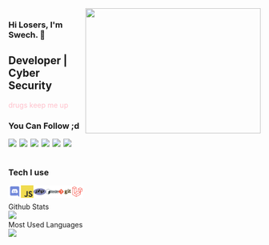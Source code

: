 <img src="https://cdn.discordapp.com/attachments/831955219188416542/835569716668006480/86bbc1c64096256a5988632acce93cfe.gif" align="right" width="350" height="250">

### Hi Losers, I'm Swech. :knife:

##  Developer | Cyber Security 
<font color="pink"> drugs keep me up
</font>
### You Can Follow ;d

[<img  width="22" src="https://unpkg.com/simple-icons@v4/icons/discord.svg" align="left" />][discord]
[<img  width="22" src="https://unpkg.com/simple-icons@v4/icons/instagram.svg" align="left" />][instagram]
[<img  width="22" src="https://unpkg.com/simple-icons@v4/icons/twitter.svg" align="left" />][twitter]
[<img  width="22" src="https://unpkg.com/simple-icons@v4/icons/twitch.svg" align="left" />][twitch]
[<img  width="22" src="https://unpkg.com/simple-icons@v4/icons/steam.svg" align="left" />][steam]
[<img  width="22" src="https://unpkg.com/simple-icons@v4/icons/spotify.svg" align="left" />][spotify]
<br />
<br />

### Tech I use

<img align="left"  src="https://raw.githubusercontent.com/github/explore/80688e429a7d4ef2fca1e82350fe8e3517d3494d/topics/discord/discord.png" width="25" height="25" />
<img align="left" src="https://raw.githubusercontent.com/github/explore/80688e429a7d4ef2fca1e82350fe8e3517d3494d/topics/javascript/javascript.png" width="25" height="25" />
<img align="left" src="https://raw.githubusercontent.com/github/explore/80688e429a7d4ef2fca1e82350fe8e3517d3494d/topics/php/php.png" width="25" height="25" />
<img align="left" src="https://raw.githubusercontent.com/github/explore/80688e429a7d4ef2fca1e82350fe8e3517d3494d/topics/bash/bash.png" width="25" height="25" />
<img align="left" src="https://raw.githubusercontent.com/github/explore/80688e429a7d4ef2fca1e82350fe8e3517d3494d/topics/git/git.png" width="25" height="25" />
<img align="left" src="https://raw.githubusercontent.com/github/explore/80688e429a7d4ef2fca1e82350fe8e3517d3494d/topics/laravel/laravel.png" width="25" height="25" />

<br />




<br />


<summary> Github Stats</summary>
<img src="https://github-readme-stats.vercel.app/api?username=swech1&theme=radical" >



<summary> Most Used Languages</summary>
<img src="https://github-readme-stats.vercel.app/api/top-langs/?username=codingwithdidem&layout=compact" >


[instagram]: https://www.instagram.com/atasezenn
[twitter]: https://www.twitter.com/swechx
[twitch]: https://www.twitch.tv/swech48
[steam]: https://steamcommunity.com/id/swechofficial/
[spotify]: https://open.spotify.com/user/21jh7srjih33g3tfhzhq4qcgy?si=af4faffca30048dc

[discord]:https://discord.com/users/626570458325712906



